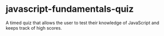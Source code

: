 # javascript-fundamentals-quiz
A timed quiz that allows the user to test their knowledge of JavaScript and keeps track of high scores. 
